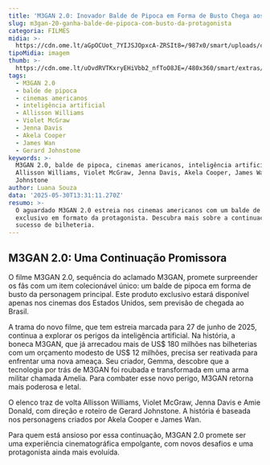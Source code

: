 ```yaml
---
title: 'M3GAN 2.0: Inovador Balde de Pipoca em Forma de Busto Chega aos Cinemas'
slug: m3gan-20-ganha-balde-de-pipoca-com-busto-da-protagonista
categoria: FILMES
midia: >-
  https://cdn.ome.lt/aGpOCUot_7YIJSJOpxcA-ZRSIt8=/987x0/smart/uploads/conteudo/fotos/OMELETE_CAPA_-_2025-05-30T102039.635.png
tipoMidia: imagem
thumb: >-
  https://cdn.ome.lt/uOvdRVTKxryEHiVbb2_nfToO8JE=/480x360/smart/extras/conteudos/omelete_THUMB_-_2025-05-30T102016.913.png
tags:
  - M3GAN 2.0
  - balde de pipoca
  - cinemas americanos
  - inteligência artificial
  - Allisson Williams
  - Violet McGraw
  - Jenna Davis
  - Akela Cooper
  - James Wan
  - Gerard Johnstone
keywords: >-
  M3GAN 2.0, balde de pipoca, cinemas americanos, inteligência artificial,
  Allisson Williams, Violet McGraw, Jenna Davis, Akela Cooper, James Wan, Gerard
  Johnstone
author: Luana Souza
data: '2025-05-30T13:31:11.270Z'
resumo: >-
  O aguardado M3GAN 2.0 estreia nos cinemas americanos com um balde de pipoca
  exclusivo em formato da protagonista. Descubra mais sobre a continuação do
  sucesso de bilheteria.
---
```


## M3GAN 2.0: Uma Continuação Promissora

<blockquote class="twitter-tweet"><a href="https://twitter.com/user/status/1928079299510161703"></a></blockquote>

O filme M3GAN 2.0, sequência do aclamado M3GAN, promete surpreender os fãs com um item colecionável único: um balde de pipoca em forma de busto da personagem principal. Este produto exclusivo estará disponível apenas nos cinemas dos Estados Unidos, sem previsão de chegada ao Brasil.

A trama do novo filme, que tem estreia marcada para 27 de junho de 2025, continua a explorar os perigos da inteligência artificial. Na história, a boneca M3GAN, que já arrecadou mais de US$ 180 milhões nas bilheterias com um orçamento modesto de US$ 12 milhões, precisa ser reativada para enfrentar uma nova ameaça. Seu criador, Gemma, descobre que a tecnologia por trás de M3GAN foi roubada e transformada em uma arma militar chamada Amelia. Para combater esse novo perigo, M3GAN retorna mais poderosa e letal.

O elenco traz de volta Allisson Williams, Violet McGraw, Jenna Davis e Amie Donald, com direção e roteiro de Gerard Johnstone. A história é baseada nos personagens criados por Akela Cooper e James Wan.

Para quem está ansioso por essa continuação, M3GAN 2.0 promete ser uma experiência cinematográfica empolgante, com novos desafios e uma protagonista ainda mais evoluída.
